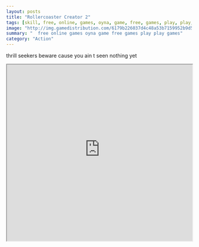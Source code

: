 ```yaml
---
layout: posts
title: "Rollercoaster Creator 2"
tags: [skill, free, online, games, oyna, game, free, games, play, play, games]
image: "http://img.gamedistribution.com/6179b226037d4c48a53b7159952b9d5a.jpg"
summary: "  free online games oyna game free games play play games"
category: "Action"
---
```


thrill seekers beware cause you ain t seen nothing yet

<iframe width="100%" height="480px;" src="http://flash.gamedistribution.com?game=6179b226037d4c48a53b7159952b9d5a"></iframe>